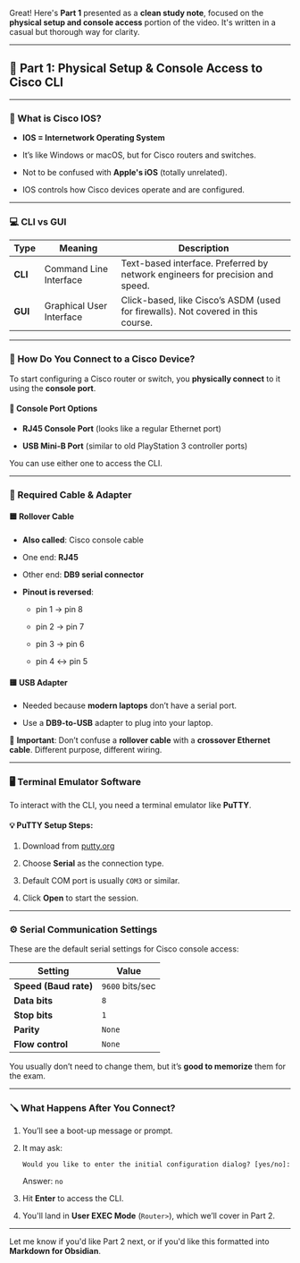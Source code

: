 Great! Here's **Part 1** presented as a **clean study note**, focused on the **physical setup and console access** portion of the video. It's written in a casual but thorough way for clarity.

---

## 🧰 Part 1: Physical Setup & Console Access to Cisco CLI

---

### 🧠 What is Cisco IOS?

- **IOS = Internetwork Operating System**
    
- It’s like Windows or macOS, but for Cisco routers and switches.
    
- Not to be confused with **Apple's iOS** (totally unrelated).
    
- IOS controls how Cisco devices operate and are configured.
    

---

### 💻 CLI vs GUI

|Type|Meaning|Description|
|---|---|---|
|**CLI**|Command Line Interface|Text-based interface. Preferred by network engineers for precision and speed.|
|**GUI**|Graphical User Interface|Click-based, like Cisco’s ASDM (used for firewalls). Not covered in this course.|

---

### 🔌 How Do You Connect to a Cisco Device?

To start configuring a Cisco router or switch, you **physically connect** to it using the **console port**.

#### 🎯 Console Port Options

- **RJ45 Console Port** (looks like a regular Ethernet port)
    
- **USB Mini-B Port** (similar to old PlayStation 3 controller ports)
    

You can use either one to access the CLI.

---

### 🧵 Required Cable & Adapter

#### 🟦 Rollover Cable

- **Also called**: Cisco console cable
    
- One end: **RJ45**
    
- Other end: **DB9 serial connector**
    
- **Pinout is reversed**:
    
    - pin 1 → pin 8
        
    - pin 2 → pin 7
        
    - pin 3 → pin 6
        
    - pin 4 ↔ pin 5
        

#### 🟨 USB Adapter

- Needed because **modern laptops** don’t have a serial port.
    
- Use a **DB9-to-USB** adapter to plug into your laptop.
    

📝 **Important**: Don’t confuse a **rollover cable** with a **crossover Ethernet cable**. Different purpose, different wiring.

---

### 🖥️ Terminal Emulator Software

To interact with the CLI, you need a terminal emulator like **PuTTY**.

#### 💡 PuTTY Setup Steps:

1. Download from [putty.org](https://putty.org/)
    
2. Choose **Serial** as the connection type.
    
3. Default COM port is usually `COM3` or similar.
    
4. Click **Open** to start the session.
    

---

### ⚙️ Serial Communication Settings

These are the default serial settings for Cisco console access:

|Setting|Value|
|---|---|
|**Speed (Baud rate)**|`9600` bits/sec|
|**Data bits**|`8`|
|**Stop bits**|`1`|
|**Parity**|`None`|
|**Flow control**|`None`|

You usually don’t need to change them, but it’s **good to memorize** them for the exam.

---

### 🪛 What Happens After You Connect?

1. You’ll see a boot-up message or prompt.
    
2. It may ask:
    
    ```
    Would you like to enter the initial configuration dialog? [yes/no]:
    ```
    
    Answer: `no`
    
3. Hit **Enter** to access the CLI.
    
4. You'll land in **User EXEC Mode** (`Router>`), which we’ll cover in Part 2.
    

---

Let me know if you'd like Part 2 next, or if you'd like this formatted into **Markdown for Obsidian**.